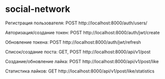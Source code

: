 # social-network

Регистрация пользователя:
POST
http://localhost:8000/auth/users/

Авторизация/создание токен:
POST
http://localhost:8000/auth/jwt/create

Обновление токена:
POST
http://localhost:8000/auth/jwt/refresh

Список/создание поста:
GET, POST
http://localhost:8000/api/v1/post

Создание/обновление лайка:
POST
http://localhost:8000/api/v1/post/like

Статистика лайков:
GET
http://localhost:8000/api/v1/post/like/statistics
